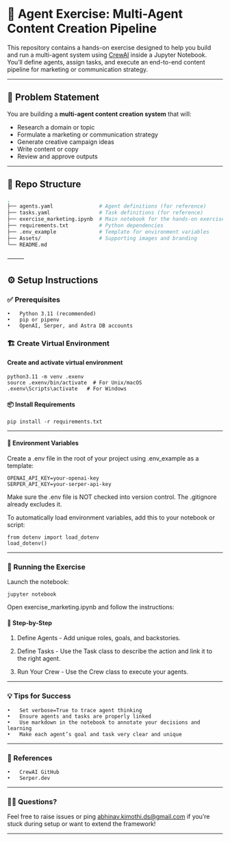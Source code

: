 # 🧠 Agent Exercise: Multi-Agent Content Creation Pipeline

This repository contains a hands-on exercise designed to help you build and run a multi-agent system using [CrewAI](https://github.com/joaomdmoura/crewai) inside a Jupyter Notebook. You’ll define agents, assign tasks, and execute an end-to-end content pipeline for marketing or communication strategy.

---

## 🧩 Problem Statement

You are building a **multi-agent content creation system** that will:

- Research a domain or topic
- Formulate a marketing or communication strategy
- Generate creative campaign ideas
- Write content or copy
- Review and approve outputs

---

## 📁 Repo Structure

```bash
.
├── agents.yaml               # Agent definitions (for reference)
├── tasks.yaml                # Task definitions (for reference)
├── exercise_marketing.ipynb  # Main notebook for the hands-on exercise
├── requirements.txt          # Python dependencies
├── .env_example              # Template for environment variables
├── Assets/                   # Supporting images and branding
└── README.md

```
⸻

## ⚙️ Setup Instructions

### ✅ Prerequisites
	•	Python 3.11 (recommended)
	•	pip or pipenv
	•	OpenAI, Serper, and Astra DB accounts

### 🏗️ Create Virtual Environment

#### Create and activate virtual environment
```
python3.11 -m venv .exenv
source .exenv/bin/activate  # For Unix/macOS
.exenv\Scripts\activate   # For Windows
```

#### 📦 Install Requirements

```
pip install -r requirements.txt
```

---

#### 🔐 Environment Variables

Create a .env file in the root of your project using .env_example as a template:

```
OPENAI_API_KEY=your-openai-key
SERPER_API_KEY=your-serper-api-key
```

Make sure the .env file is NOT checked into version control. The .gitignore already excludes it.

To automatically load environment variables, add this to your notebook or script:

```
from dotenv import load_dotenv
load_dotenv()
```

---

### 🚀 Running the Exercise

Launch the notebook:

```
jupyter notebook
```

Open exercise_marketing.ipynb and follow the instructions:

#### 🧪 Step-by-Step

1.	Define Agents - Add unique roles, goals, and backstories.

2.	Define Tasks - Use the Task class to describe the action and link it to the right agent.

3.	Run Your Crew - Use the Crew class to execute your agents.

---

### 💡 Tips for Success
	•	Set verbose=True to trace agent thinking
	•	Ensure agents and tasks are properly linked
	•	Use markdown in the notebook to annotate your decisions and learning
	•	Make each agent’s goal and task very clear and unique

--- 

### 🔗 References
	•	CrewAI GitHub
	•	Serper.dev

--- 
### 🙋‍♂️ Questions?

Feel free to raise issues or ping abhinav.kimothi.ds@gmail.com if you’re stuck during setup or want to extend the framework!

---



